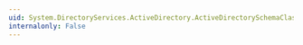 ```yaml
---
uid: System.DirectoryServices.ActiveDirectory.ActiveDirectorySchemaClass.Type
internalonly: False
---
```

